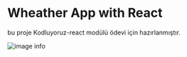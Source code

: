 # Wheather App with React

bu proje Kodluyoruz-react modülü ödevi için hazırlanmıştır.

![image info](src/assets/Add.png)

